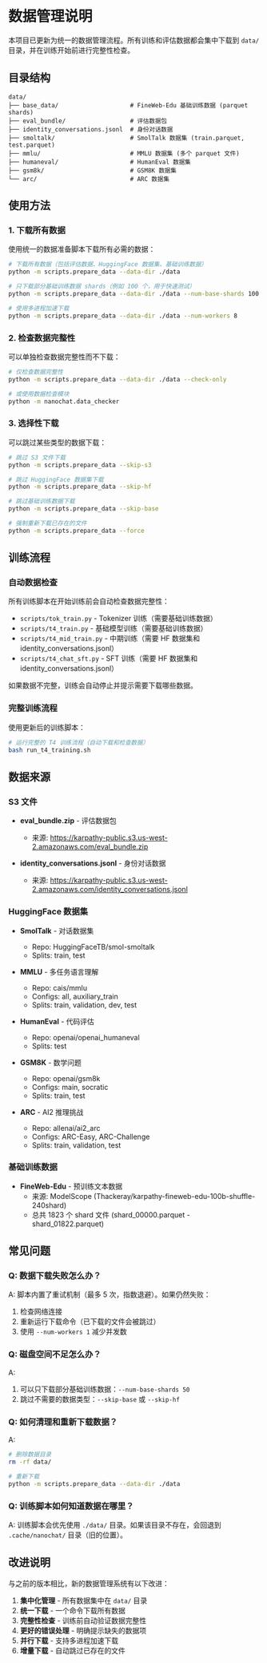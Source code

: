 # 数据管理说明

本项目已更新为统一的数据管理流程。所有训练和评估数据都会集中下载到 `data/` 目录，并在训练开始前进行完整性检查。

## 目录结构

```
data/
├── base_data/                    # FineWeb-Edu 基础训练数据 (parquet shards)
├── eval_bundle/                  # 评估数据包
├── identity_conversations.jsonl  # 身份对话数据
├── smoltalk/                     # SmolTalk 数据集 (train.parquet, test.parquet)
├── mmlu/                         # MMLU 数据集 (多个 parquet 文件)
├── humaneval/                    # HumanEval 数据集
├── gsm8k/                        # GSM8K 数据集
└── arc/                          # ARC 数据集
```

## 使用方法

### 1. 下载所有数据

使用统一的数据准备脚本下载所有必需的数据：

```bash
# 下载所有数据（包括评估数据、HuggingFace 数据集、基础训练数据）
python -m scripts.prepare_data --data-dir ./data

# 只下载部分基础训练数据 shards（例如 100 个，用于快速测试）
python -m scripts.prepare_data --data-dir ./data --num-base-shards 100

# 使用多进程加速下载
python -m scripts.prepare_data --data-dir ./data --num-workers 8
```

### 2. 检查数据完整性

可以单独检查数据完整性而不下载：

```bash
# 仅检查数据完整性
python -m scripts.prepare_data --data-dir ./data --check-only

# 或使用数据检查模块
python -m nanochat.data_checker
```

### 3. 选择性下载

可以跳过某些类型的数据下载：

```bash
# 跳过 S3 文件下载
python -m scripts.prepare_data --skip-s3

# 跳过 HuggingFace 数据集下载
python -m scripts.prepare_data --skip-hf

# 跳过基础训练数据下载
python -m scripts.prepare_data --skip-base

# 强制重新下载已存在的文件
python -m scripts.prepare_data --force
```

## 训练流程

### 自动数据检查

所有训练脚本在开始训练前会自动检查数据完整性：

- `scripts/tok_train.py` - Tokenizer 训练（需要基础训练数据）
- `scripts/t4_train.py` - 基础模型训练（需要基础训练数据）
- `scripts/t4_mid_train.py` - 中期训练（需要 HF 数据集和 identity_conversations.jsonl）
- `scripts/t4_chat_sft.py` - SFT 训练（需要 HF 数据集和 identity_conversations.jsonl）

如果数据不完整，训练会自动停止并提示需要下载哪些数据。

### 完整训练流程

使用更新后的训练脚本：

```bash
# 运行完整的 T4 训练流程（自动下载和检查数据）
bash run_t4_training.sh
```

## 数据来源

### S3 文件
- **eval_bundle.zip** - 评估数据包
  - 来源: https://karpathy-public.s3.us-west-2.amazonaws.com/eval_bundle.zip

- **identity_conversations.jsonl** - 身份对话数据
  - 来源: https://karpathy-public.s3.us-west-2.amazonaws.com/identity_conversations.jsonl

### HuggingFace 数据集
- **SmolTalk** - 对话数据集
  - Repo: HuggingFaceTB/smol-smoltalk
  - Splits: train, test

- **MMLU** - 多任务语言理解
  - Repo: cais/mmlu
  - Configs: all, auxiliary_train
  - Splits: train, validation, dev, test

- **HumanEval** - 代码评估
  - Repo: openai/openai_humaneval
  - Splits: test

- **GSM8K** - 数学问题
  - Repo: openai/gsm8k
  - Configs: main, socratic
  - Splits: train, test

- **ARC** - AI2 推理挑战
  - Repo: allenai/ai2_arc
  - Configs: ARC-Easy, ARC-Challenge
  - Splits: train, validation, test

### 基础训练数据
- **FineWeb-Edu** - 预训练文本数据
  - 来源: ModelScope (Thackeray/karpathy-fineweb-edu-100b-shuffle-240shard)
  - 总共 1823 个 shard 文件 (shard_00000.parquet - shard_01822.parquet)

## 常见问题

### Q: 数据下载失败怎么办？

A: 脚本内置了重试机制（最多 5 次，指数退避）。如果仍然失败：
1. 检查网络连接
2. 重新运行下载命令（已下载的文件会被跳过）
3. 使用 `--num-workers 1` 减少并发数

### Q: 磁盘空间不足怎么办？

A:
1. 可以只下载部分基础训练数据：`--num-base-shards 50`
2. 跳过不需要的数据类型：`--skip-base` 或 `--skip-hf`

### Q: 如何清理和重新下载数据？

A:
```bash
# 删除数据目录
rm -rf data/

# 重新下载
python -m scripts.prepare_data --data-dir ./data
```

### Q: 训练脚本如何知道数据在哪里？

A: 训练脚本会优先使用 `./data/` 目录。如果该目录不存在，会回退到 `.cache/nanochat/` 目录（旧的位置）。

## 改进说明

与之前的版本相比，新的数据管理系统有以下改进：

1. **集中化管理** - 所有数据集中在 `data/` 目录
2. **统一下载** - 一个命令下载所有数据
3. **完整性检查** - 训练前自动验证数据完整性
4. **更好的错误处理** - 明确提示缺失的数据项
5. **并行下载** - 支持多进程加速下载
6. **增量下载** - 自动跳过已存在的文件
